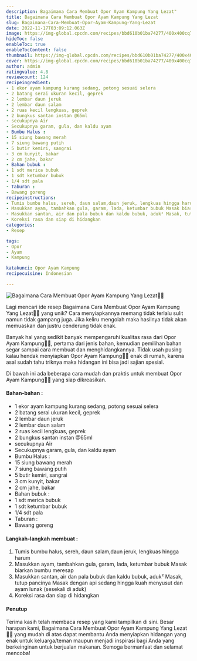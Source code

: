 ```yaml
---
description: Bagaimana Cara Membuat Opor Ayam Kampung Yang Lezat"
title: Bagaimana Cara Membuat Opor Ayam Kampung Yang Lezat
slug: Bagaimana-Cara-Membuat-Opor-Ayam-Kampung-Yang-Lezat
date: 2022-11-17T03:09:12.063Z
image: https://img-global.cpcdn.com/recipes/bbd610b01ba74277/400x400cq70/photo.jpg
hideToc: false
enableToc: true
enableTocContent: false
thumbnail: https://img-global.cpcdn.com/recipes/bbd610b01ba74277/400x400cq70/photo.jpg
cover: https://img-global.cpcdn.com/recipes/bbd610b01ba74277/400x400cq70/photo.jpg
author: admin
ratingvalue: 4.8
reviewcount: 124
recipeingredient:
- 1 ekor ayam kampung kurang sedang, potong sesuai selera
- 2 batang serai ukuran kecil, geprek
- 2 lembar daun jeruk
- 2 lembar daun salam
- 2 ruas kecil lengkuas, geprek
- 2 bungkus santan instan @65ml
- secukupnya Air
- Secukupnya garam, gula, dan kaldu ayam
- Bumbu Halus :
- 15 siung bawang merah
- 7 siung bawang putih
- 5 butir kemiri, sangrai
- 3 cm kunyit, bakar
- 2 cm jahe, bakar
- Bahan bubuk :
- 1 sdt merica bubuk
- 1 sdt ketumbar bubuk
- 1/4 sdt pala
- Taburan :
- Bawang goreng
recipeinstructions:
- Tumis bumbu halus, sereh, daun salam,daun jeruk, lengkuas hingga harum
- Masukkan ayam, tambahkan gula, garam, lada, ketumbar bubuk Masak biarkan bumbu meresap
- Masukkan santan, air dan pala bubuk dan kaldu bubuk, aduk² Masak, tutup pancinya Masak dengan api sedang hingga kuah menyusut dan ayam lunak (sesekali di aduk)
- Koreksi rasa dan siap di hidangkan
categories:
- Resep

tags:
- Opor
- Ayam
- Kampung

katakunci: Opor Ayam Kampung
recipecuisine: Indonesian

---
```


![Bagaimana Cara Membuat Opor Ayam Kampung Yang Lezat👩‍🍳](https://img-global.cpcdn.com/recipes/bbd610b01ba74277/400x400cq70/photo.jpg)

Lagi mencari ide resep Bagaimana Cara Membuat Opor Ayam Kampung Yang Lezat👩‍🍳 yang unik? Cara menyiapkannya memang tidak terlalu sulit namun tidak gampang juga. Jika keliru mengolah maka hasilnya tidak akan memuaskan dan justru cenderung tidak enak.

Banyak hal yang sedikit banyak mempengaruhi kualitas rasa dari Opor Ayam Kampung👩‍🍳, pertama dari jenis bahan, kemudian pemilihan bahan segar sampai cara membuat dan menghidangkannya. Tidak usah pusing kalau hendak menyiapkan Opor Ayam Kampung👩‍🍳 enak di rumah, karena asal sudah tahu triknya maka hidangan ini bisa jadi sajian spesial.

Di bawah ini ada beberapa cara mudah dan praktis untuk membuat Opor Ayam Kampung👩‍🍳 yang siap dikreasikan.

<!--inarticleads1-->

#### Bahan-bahan :

- 1 ekor ayam kampung kurang sedang, potong sesuai selera
- 2 batang serai ukuran kecil, geprek
- 2 lembar daun jeruk
- 2 lembar daun salam
- 2 ruas kecil lengkuas, geprek
- 2 bungkus santan instan @65ml
- secukupnya Air
- Secukupnya garam, gula, dan kaldu ayam
- Bumbu Halus :
- 15 siung bawang merah
- 7 siung bawang putih
- 5 butir kemiri, sangrai
- 3 cm kunyit, bakar
- 2 cm jahe, bakar
- Bahan bubuk :
- 1 sdt merica bubuk
- 1 sdt ketumbar bubuk
- 1/4 sdt pala
- Taburan :
- Bawang goreng

<!--inarticleads2-->

#### Langkah-langkah membuat :

1. Tumis bumbu halus, sereh, daun salam,daun jeruk, lengkuas hingga harum
1. Masukkan ayam, tambahkan gula, garam, lada, ketumbar bubuk Masak biarkan bumbu meresap
1. Masukkan santan, air dan pala bubuk dan kaldu bubuk, aduk² Masak, tutup pancinya Masak dengan api sedang hingga kuah menyusut dan ayam lunak (sesekali di aduk)
1. Koreksi rasa dan siap di hidangkan

#### Penutup

Terima kasih telah membaca resep yang kami tampilkan di sini. Besar harapan kami, Bagaimana Cara Membuat Opor Ayam Kampung Yang Lezat👩‍🍳 yang mudah di atas dapat membantu Anda menyiapkan hidangan yang enak untuk keluarga/teman maupun menjadi inspirasi bagi Anda yang berkeinginan untuk berjualan makanan. Semoga bermanfaat dan selamat mencoba!